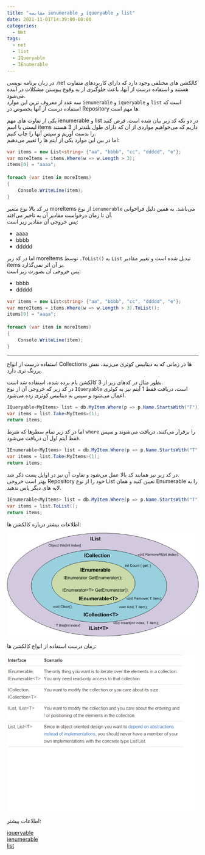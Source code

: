```yaml
---
title: "مقایسه ienumerable و iqueryable و list"
date: 2021-11-01T14:39:00-00:00
categories:
  - Net
tags:
  - net
  - list
  - IQueryable
  - IEnumerable
---
```


در زبان برنامه نویسی .net کالکشن های مختلفی وجود دارد که دارای کاربردهای متفاوت هستند و استفاده درست از آنها، باعث جلوگیری از به وقوع پیوستن مشکلات در آینده می‌شود.  
سه عدد از معروف ترین این موارد `ienumerable` و `iqueryable` و `list` است که استفاده درست از آنها بخصوص در Repository ها مهم است.  

یکی از تفاوت های مهم ienumerable و list در دو تکه کد زیر بیان شده است.
فرض کنید لیستی با اسم items داریم که می‌خواهیم مواردی از آن که دارای طول بلندتر از 3 هستند را بدست آوریم و سپس آنها را چاپ کنیم.  
اما در بین این موارد یکی از آیتم ها را تغییر می‌دهیم:  

```c#
var items = new List<string> {"aa", "bbbb", "cc", "ddddd", "e"};
var moreItems = items.Where(w => w.Length > 3);
items[0] = "aaaa";

foreach (var item in moreItems)
{
    Console.WriteLine(item);
}
```

در کد بالا نوع متغیر moreItems از نوع `ienumerable` می‌باشد. به همین دلیل فراخوانی آن تا زمان درخواست مقادیر آن به تاخیر می‌افتد.  
پس خروجی آن مقادیر زیر است:  

  - aaaa
  - bbbb
  - ddddd

اما در کد زیر moreItems توسط `.ToList()` به `List` تبدیل شده است و تغییر مقادیر items بر آن اثر نمی‌گذارد.  
پس خروجی آن بصورت زیر است:  

  - bbbb
  - ddddd

```c#
var items = new List<string> {"aa", "bbbb", "cc", "ddddd", "e"};
var moreItems = items.Where(w => w.Length > 3).ToList();
items[0] = "aaaa";

foreach (var item in moreItems)
{
    Console.WriteLine(item);
}
```

---

استفاده درست از انواع Collections ها در زمانی که به دیتابیس کوئری می‌زنید، نقش پررنگ تری دارد.  

بطور مثال در کدهای زیر از 3 کالکشن نام برده شده، استفاده شد است.  
در کد زیر که خروجی آن از نوع `IQueryable` است، دریافت فقط 1 آیتم نیز به کوئری اعمال می‌شود و سپس به دیتابیس کوئری زده می‌شود.  

```c#
IQueryable<MyItems> list = db.MyItem.Where(p => p.Name.StartsWith("T"));
var items = list.Take<MyItems>(1);
return items;
```

اما در کد زیر تمام سطرها که شرط `where` را برقرار می‌کنند، دریافت می‌شوند و سپس فقط آیتم اول آن دریافت می‌شود.  

```c#
IEnumerable<MyItems> list = db.MyItem.Where(p => p.Name.StartsWith("T"));
var items = list.Take<MyItems>(1);
return items;
```

در کد زیر نیز همانند کد بالا عمل می‌شود و تفاوت آن نیز در اوایل پست ذکر شد.  
بهتر است خروجی Repository خود را از نوع List تعیین کنید و همان Enumerable را به لایه های دیگر پاس ندهید.  

```c#
IEnumerable<MyItems> list = db.MyItem.Where(p => p.Name.StartsWith("T"));
var items = list.ToList();
return items;
```

اطلاعات بیشتر درباره کالکشن ها:  

<p align="center" >
  <img src="/assets/img/collections1.png" alt="mhkarami97" width="600" />
</p>

زمان درست استفاده از انواع کالکشن ها:  

<p align="center" >
  <img src="/assets/img/collections2.png" alt="mhkarami97" width="600" />
</p>

اطلاعات بیشتر:  

[iqueryable](https://docs.microsoft.com/en-us/dotnet/api/system.linq.iqueryable?view=net-5.0)  
[ienumerable](https://docs.microsoft.com/en-us/dotnet/api/system.collections.ienumerable?view=net-5.0)  
[list](https://docs.microsoft.com/en-us/dotnet/api/system.collections.generic.list-1?view=net-5.0)  